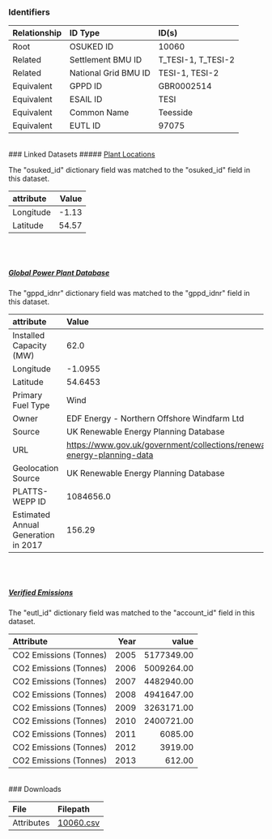 ### Identifiers

| Relationship   | ID Type              | ID(s)              |
|:---------------|:---------------------|:-------------------|
| Root           | OSUKED ID            | 10060              |
| Related        | Settlement BMU ID    | T_TESI-1, T_TESI-2 |
| Related        | National Grid BMU ID | TESI-1, TESI-2     |
| Equivalent     | GPPD ID              | GBR0002514         |
| Equivalent     | ESAIL ID             | TESI               |
| Equivalent     | Common Name          | Teesside           |
| Equivalent     | EUTL ID              | 97075              |

<br>
### Linked Datasets
##### <a href="https://raw.githubusercontent.com/OSUKED/Dictionary-Datasets/main/datasets/plant-locations/datapackage.json">Plant Locations</a>



The "osuked_id" dictionary field was matched to the "osuked_id" field in this dataset.

| attribute   |   Value |
|:------------|--------:|
| Longitude   |   -1.13 |
| Latitude    |   54.57 |

<br><br>
##### <a href="https://raw.githubusercontent.com/OSUKED/Dictionary-Datasets/main/datasets/global-power-plant-database/datapackage.json">Global Power Plant Database</a>



The "gppd_idnr" dictionary field was matched to the "gppd_idnr" field in this dataset.

| attribute                           | Value                                                                    |
|:------------------------------------|:-------------------------------------------------------------------------|
| Installed Capacity (MW)             | 62.0                                                                     |
| Longitude                           | -1.0955                                                                  |
| Latitude                            | 54.6453                                                                  |
| Primary Fuel Type                   | Wind                                                                     |
| Owner                               | EDF Energy - Northern Offshore Windfarm Ltd                              |
| Source                              | UK Renewable Energy Planning Database                                    |
| URL                                 | https://www.gov.uk/government/collections/renewable-energy-planning-data |
| Geolocation Source                  | UK Renewable Energy Planning Database                                    |
| PLATTS-WEPP ID                      | 1084656.0                                                                |
| Estimated Annual Generation in 2017 | 156.29                                                                   |

<br><br>
##### <a href="https://raw.githubusercontent.com/OSUKED/Dictionary-Datasets/main/datasets/verified-emissions/datapackage.json">Verified Emissions</a>



The "eutl_id" dictionary field was matched to the "account_id" field in this dataset.

| Attribute              |   Year |      value |
|:-----------------------|-------:|-----------:|
| CO2 Emissions (Tonnes) |   2005 | 5177349.00 |
| CO2 Emissions (Tonnes) |   2006 | 5009264.00 |
| CO2 Emissions (Tonnes) |   2007 | 4482940.00 |
| CO2 Emissions (Tonnes) |   2008 | 4941647.00 |
| CO2 Emissions (Tonnes) |   2009 | 3263171.00 |
| CO2 Emissions (Tonnes) |   2010 | 2400721.00 |
| CO2 Emissions (Tonnes) |   2011 |    6085.00 |
| CO2 Emissions (Tonnes) |   2012 |    3919.00 |
| CO2 Emissions (Tonnes) |   2013 |     612.00 |


<br>
### Downloads


| File       | Filepath                                                                              |
|:-----------|:--------------------------------------------------------------------------------------|
| Attributes | [10060.csv](https://osuked.github.io/Power-Station-Dictionary/object_attrs/10060.csv) |
